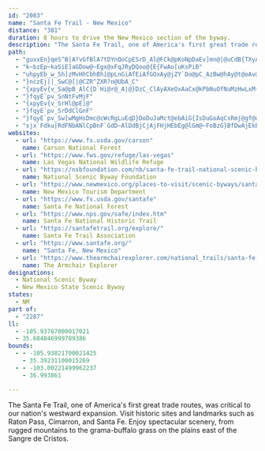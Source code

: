 ```yaml
---
id: "2083"
name: "Santa Fe Trail - New Mexico"
distance: "381"
duration: 8 hours to drive the New Mexico section of the byway.
description: "The Santa Fe Trail, one of America's first great trade routes, was critical to our nation's westward expansion. Visit historic sites and landmarks such as Raton Pass, Cimarron, and Santa Fe. Enjoy spectacular scenery, from rugged mountains to the grama-buffalo grass on the plains east of the Sangre de Cristos."
path:
  - "guxxEn}qeS^B|A?vGfBlA?tDYnQoCpESrD_Al@FCk@pKoNpDaEv]mn@|@uCdB{TXyAj@k@|AM|Cp@hCNvE?bD[r|A@vGb@nB^fBf@`PdHpBXbGKdMe@bBWx@s@xA{CXYhBe@nCQh@St@s@hAgBh@kAvBuArBy@nFwAhN_Cl`@oOtAYlESxA_@tAwA\\{@r@sDZ{@hB_BhA}AlCmF|Ee@n@SvBoAj@k@rN}TrB}BxA}@j@}@l@gB~BeJx@uBfK{Sv@e@bFi@hBq@NXnHrGlZjW`P~JlDrD|AnAx@^d@x@ttBgcArC_BlGaFhwAwoAbGaFnPiNhNsIx@|@zIbEnC}A~@]`H_ApCo@dDiAtMcIhBqAjHoH|HuLdLqW~DgItFyKvMoUvCoHnA_Fx@iFTqDLgHIoCUkDe@mEgAgF}BgHsp@{nBkG}PwBqEqGmK{IqMeCmCcD}BeOaHgDaC{BeCoC{DiAwCsGgVoC_JiBiHyBqHkE{KyEaI_GiI_I_IkJgGqEyBgj@ySsI_FmFqD_GiFaB_CsT}XsEeEmSkLcCqBgD{DcBmDkAkEy@oFOaFZyGlBaKnBaH|@wBjA{B|CkDnJoH~McJdCmDbCkC_@gApB}@tC_@jA[xAcA~BiCbJmNzAoC~CwD~FmF`GiCrDqBzCmChCkDhA{B|D_KdDuKfA{EdFoN`EaIbGoKrAwCXuArCuY?{CI_B_@kCgBwH[kCEoC^eKOoDmDaTyAaHc@yAo@gD_CaYyBkJm@yDIwAUuN_@sC]yA{BmGc@mEI{Ax@qWBaDQoBa@aCc@sAeJiQoHiRm@sCc@{D{AoSIeBFsA^sDtB{GbGmLxAgEl@eDDoBEqBWaCoEc[_AgDsB{Eo@sBOwBJ{D?aH~LkA~BXjH~CvHfCv]`NtKnErUxI~N`C`h@lExD|@jK~C~CRbPIlBYtRaFrAK|ABhVd@~BChr@}Ith@mGhIwAxEgAz]oL|Bq@`M{BrUmH~AWlUsBjEm@xD{@zKwD`GgBjM{BnBcAjBe@dGP|CKZHd[kEfE{@zGyCzAeAbBqArEwFvIkPxcAwpBvDyFpH_Il]yX`H{GjL{MbCgDlHmLjk@keApIgOtuAolBfCqExBwEbBeE~ByH`CcLt@aGzj@anFjB}NbBuIrDuLlBgFzPsa@lBeHx@iGXeFBsDy@}|AFoJLeDTmDz@oIv@eFbEwPtk@{vBhAyEl]_pArAoFfAsF`RskAx@aG|@gKTuK~@eaAbAyz@jBcnBAaFMiG[{FkLg|Ai@oKI_GBoHd@uMr@uKbAmLjHqdAjQupCxCui@X_MCeUW{MyAi^eFwu@q@aHcD{RmByFcBgDsBoF_A_BqHuHySgNyNmI{bA{o@eLaGqLsHg[oVciAm{@y_@qZq`@qYaHkDiF_CkEyAkLyC}GaAeNsAszAmMkl@oEyNeBiImAkIaBwKqCqP_GsHcDqJcFuMuHye@qYkMiH{KmHutAuy@uJgG}GgFsCuDyDyH}AyE_AgFs@gHoAcJyAgHaBgGcDsJeBsDgFyGoEiEuKmHyD}AeJwBaiAaPmsBcYuCq@gDmAwUaHYSa^yGaK{Ayb@kIyBYyJ[oGwAwEgBmDy@_R{CiBg@KCGZOPa@VeAb@ILoAb@oEjBmDfB_v@lb@{CbAaBPerAvMeU~@wa@lAux@lAa`A~Ksb@hDsC\\mDxAyNfIiC~@yBHcDUmDkAgYeTcDwA{FqAiGSeFj@oLrDgBXqF[cG_B}AYsDW}s@M}IZcCVwIpAgJ|Bu[~LmHdC}FbCwFfBsFnAgmB|WmFn@iC?aU_B}I_AaK[eHXqG~@m^tK}Bj@gLtDuJxDsE~Byq@`k@{KlGkDpAeHlBmB^wHz@mIXox@VsLEiERqEr@uQpFwBRkEWeDgAwh@qXgE_B}SeHy`Cih@}OyByd@yEyKQe^hAsCRoHOi_@iDmEE{Hj@oz@bMc_@fGwdBfd@al@dPu[dIoS|F{LrByOhAmJOyMcAg[{Ccu@uG"
  - "k~bzEp~kaSiE]aGDow@~Egx@xFqJRyDQoo@{E{FwAo[uKsPiB"
  - "uhpyEb_w_Sh]zMvHhCbhBhi@pLnGiAfEiAfGOxAy@jZY`Do@pC_AzBw@hAy@t@oAv@{@^kFrAymBvOgCf@oBx@i@b@qAhDeCfLcA`q@WnHwBt[TzRXbFhAxg@?rHOxAwArD}IbRmDnGyC~Dwi@li@wSnToFlFaDxEq@lCoI`e@oEpTuNpd@aDnMsG~[aDlKoN~`@uUto@i@~By@~BcDrEaKnM{C`CeFxAwHr@qKbBe\\|Mgx@jZiDrB}C|BiNvKsFjFeD|HwDrKyBdUaE|h@oB|j@[lBW\\mZr@OMm@?mGRo@f@gDpD_CfB}ElCwHxB}QnLqKlGaUvN{AvAa[~\\eB~@}CpA]^mH|Ls@~BCl@NdFK~Ai@xAoDtGSx@Br@rDtMxDzO|@jCrDjHTbAAXS`@}@x@iKjGgAxAcAnCi@|D_@nFKbOJ~FX~Cv@`Dp@xBfUfk@jAtGv@fGhAtFZdFlBKxF?pBm@|ASPe@_@_B?o@n@wARQt@[^Cle@fN^`@AjAgAtLy@tLF`Qb@lr@?bMSlDuAzGoAzDoArCeAdDIf@CjCTjBr@lAb@l@lF~EzAnBnFlLx@|B^`C?xGd@nPX|Rs@rGcDnIqA`BaRxDoEJqGc@_C[qEQqIrAen@rc@_R~HiAz@k@xAM|@y@`xAIlA"
  - "}nczEj||_SwC@[|@CZR^ZXR?n@UbA_C"
  - "{xpyEv{v_Sa@pB_AlC{D`Hi@r@_A|@}DzC_ClAyAXeOxAaCx@kPbNuOfNuMzHwLxM{DzDsD~B}ElB}Cp@oBXyALcORkDV{Bf@iErBwVbQgBdAiEpA}DZcBA{O_B_B?wCj@y@^_Ar@gZ|W_DxBuFbDeQpFwEfAcAd@iCrBsVnJ}Ff@sC?aEn@umAzb@kSdG{t@bVgBRmIFmFm@oKmE{DsDeFoFuKgQiP}XiEmGcC[oCX"
  - "}fqyE`pv_SnNtFvMjF"
  - "{xpyEv{v_SrHl@pE|@"
  - "}fqyE`pv_SrDdClGnF"
  - "}fqyE`pv_Sw[wMgHsDmc@cWcRgLuEqD}DoDuJaMct@ebAiG{IsDuGoAqCsRmj@gf@qwAgLc^wDoOcbAurEq`@ugB{BuIyAaEmCkGcC{EqEmGan@cu@yqC}fDqQsTw}@cgAsLiNkJmLiTqVq|B_pCccCgvCyQcT}IcLqXq\\_g@{n@{EsGih@}p@{i@kh@{aAm}@_UmUuKcKoS{Sgg@ag@cC_CwDsCeGsCwC_AmCg@wDQeXoBui@kEsf@eD}qC_T}l@yDqmA_E}Vg@k[sAih@w@coCKqO}Akg@wKcy@uPwQcEwnBea@c\\sHg`AkRa|@aSw[aGwk@iLu`@_Jk^sH}SaEgW{Fyf@yMgUwFeuA}^yJsBuGqBcCaAwVgGcD_@gf@oNc[aIkJkBkH_CsN{DksCau@}S}Gim@aOgc@cLk]wKw`Ak]gD{@wxBmt@yMcFyL_EcFmAsPy@tBiMJcCYwEiNc]oBsDyAeBiAaAcBsAuB_AgBw@sC[_FSkF?{E@"
  - "sjx`Fdku|RdFNbANlCpBnF`GdD~AlDdBjCjAjFHjHEbEg@lGm@~FoBzG}BfDwAjEkBl@_@lMqH`EkBfDeAbF_BrKwAlG]vCQlDe@bD_@pEcArB}@bDuAhBw@`EgBlBWhCmAf\\?~J?xF?lHgE|[cS|V{IfQaH`SwEbG}B`FwDrBsCnAsBzMwYbAeB~@mAbEmDjKcGrAcAtBkB|FwGvBgBvC}A`MuF|DaCxFqFzDaF`J{OvHaO|CiHdAmEfAsF|P_eAl@mCfA_DtAkClBcCbCwBrEyB`Ci@zAQxC?~P`@nNh@rEt@hNpEfuBbo@|xA~b@rGfBdGlAlL~@zfEhV`KVhOo@lIu@|D?lIR`Br@zC~Cf@f@`AV|R`ApHp@bIjApGlAtIxBfNzElIxDrPrJjj@j\\pMzIjMhMrrAjeB|\\xb@bZx`@dJfLhfA|uAfInJ~RlR`FhEp]f\\vMnLv}BnwB|ZbWzZ|Yp}@~y@lDxE`{@hpBhk@~rAvJxUpb@haAfuBh~EhcAbkCboA~fD`IvTvGlOfKbRxuAbvBbDxFn`@lt@jNl[fDrGrBxCrE`Fry@vv@pD`EtBbDrBnE|q@nuBtArDlFlKjzEzlHhFhIpG`LrHtOnHjRrD~KtBnHrBzHbCvKlCpNdiAjaItAhK|Efk@jA~FxBlFlCpD|C~CnTzRbc@pa@lJnJ~AxC\\rAX`C?vBmCd|@hQ~@xTnD~Cv@tApApAxBdLjVlBlCxRzOnClBbd@tSd~BxhAjExBxDzB~M`D~CfAt_BveAjFxA|MvB`Fh@fUMl@M`A}@Tm@bBgHXs@d@a@vBy@r\\sGhPmD~LeBrDqA|VuMpIuDpXeDfImAvVmE~SeC|Du@hK_EjEsAlD_BpJ_HtAoBzDyHzBoJpAsIdByDx@u@b@QvGs@nAk@`F_D`@Gzi@DT?lg@PrFIrEHx\\CbEDrCR|BMlFF~@G|As@d@m@j@oAnHe\\d@gBl@kA`As@`AGdFpArCX`^jBxJvBzH|ANDt^jH`OlDjHpArElAfE\\xAIpJmBz]gJrA{@pJ_J`d@gc@v@k@|CaAn@e@d@e@\\eA@{@ch@w~AiDuJ}KmR_CiEoBwFgHsX[gBi@yJY{AiBcHYgBsIc[qAgG]wDK_QUyDiAiGwIq^qKw{@GmB\\{MmAqd@iAeS?mCHaElA{OZyAl@eB~EmK|AcEr@gFJmGK}rDDwNDq`AIk`BHi\\Ecx@]{DeAaE_CkE_BeBqA_AoD{AsCYgn@Eqh@mB{YgAiBWyA_@sCyAmCoCuAcCy@uBSSeSqkBOeD_@mUm@kkABaC?qALoB|Jm|AfCg^n@oKlPseC`I{jA~AaWlNwtBfFsv@hHofAnQanCr@mMEwWHkRCob@?qG?mADeADWFWH[Zw@F_@`DaDlJgKX[V_@|CwEzCuFhDqHtGyNhr@a|AbEwK|AsFt@gDfAgHbFee@|ZkoCjOcsApBiOxA_HdOmm@`AgDpB}F|a@m_AvOa`@hAgErAyIlF}Q|AeGTaCLeE@e\\U}`CC{uB^ifAH_IR{FZeEt@mFv@aEfmAysFt@sEl@aFn@{KNsI`@atM^gsCAiw@Vi}C^snBKauABse@SebAC}`AG_bDJmjBGqnBv@gnBB{nBe@wcKDol@N{O\\gl@z@s`AXcb@HeXQeSWyn@Eme@Rc{@TslC?gg@NmNJ_U?wnAHk]e@kdCI{QLomBw@}qK?wBTgDl@gETeAh@gBt@eB`I}Mv@yAp@kBv@aDZeBNyARoDTywF[kHi@aEcAgFyAkFqJgZoIcToDgKocA{yCiC{K_B{K]wDk@uKeAkyAM}cB`@okB{vAc@s{AgAiE_@wBk@eAe@kFsDeAi@iAc@sBe@gBIugBCo~Cl@qFGsp@LmCEiA[Yc@Ys@_@gCB_AXuAVw@bA{AL_AGw@eAeBmAaAe@Sg@EkALi@X_Ax@mDfHmClEyBrC_Av@cAj@o@Ny@DulC?iu@Ko`A[ee@_@}CKqJmBgLY}ADkHrAmCPktAhA{wB^wxAd@wSGghCRi|@ZgCIcEcAyCsAyBaB}BgC_BsCmAyCe@eBw@_FU}FAwFIatBCg`@E_CMeBWcBwAeEeBgC}BcBwBo@uAWqsBG}y@Ng]AgMD_HRp^_c@bGcGtFsElpAcaApEmEnAaBxAkChAmCxAqEhAwFh@qFNoExBicAX{Ed@mFr@mFv@oEjBaIlD{Kxf@o|A|FgQtBoFnFuKrlCsqE`Ra\\fCcFlEgKxt@sfBrQu^xCcHjb@kgAxB_GpBaHhAaFdAgGr@_Gr@aJhn@mqJvAaRrA{MnbAimIt@oHr@kK\\oH~HymBpfAcvK`BuMx@gFp|AghI~CuQ`FsWzFc]Cw@N_Ax@gCn@{@~@q@`]wP_Pyj@_EgMaA}DoSms@_FiSqCcPeAaIaAyI}@mMaEgbAi@{IqGqzAimBWsxA~AgIMic@oBoMNoV?ehBQi_@zDiVHodBKmaB]ecBG{gDPuIE}dAqB_qABqNCi@MuAq@mA{Ac@gAUqBwGi`BhBug@jEeeAJ{FgBizAOsBSeAq@gBy@kAcAy@iA_@_BYgoA`@k~@gBcW_AwXVsd@Gq~@H}\\G{E_@w[aIgE{AsJwB}JsCeBsAs@{@}IgPkGoGuNyMcBkBaAsBy@oCYmBEiByAq_C]aDc@kBy@{AlAeAXq@Da@[eqEAIEKKQ"
websites:
  - url: "https://www.fs.usda.gov/carson"
    name: Carson National Forest
  - url: "https://www.fws.gov/refuge/las-vegas"
    name: Las Vegas National Wildlife Refuge
  - url: "https://nsbfoundation.com/nb/santa-fe-trail-national-scenic-byway-nm/"
    name: National Scenic Byway Foundation
  - url: "https://www.newmexico.org/places-to-visit/scenic-byways/santa-fe-trail-national/"
    name: New Mexico Tourism Department
  - url: "https://www.fs.usda.gov/santafe"
    name: Santa Fe National Forest
  - url: "https://www.nps.gov/safe/index.htm"
    name: Santa Fe National Historic Trail
  - url: "https://santafetrail.org/explore/"
    name: Santa Fe Trail Association
  - url: "https://www.santafe.org/"
    name: "Santa Fe, New Mexico"
  - url: "https://www.thearmchairexplorer.com/national_trails/santa-fe-trail.php"
    name: The Armchair Explorer
designations:
  - National Scenic Byway
  - New Mexico State Scenic Byway
states:
  - NM
part of:
  - "2287"
ll:
  - -105.93767000017021
  - 35.684846999789386
bounds:
  - - -105.93821700021425
    - 35.39231100015269
  - - -103.00221499962237
    - 36.993861

---
```


The Santa Fe Trail, one of America's first great trade routes, was critical to our nation's westward expansion. Visit historic sites and landmarks such as Raton Pass, Cimarron, and Santa Fe. Enjoy spectacular scenery, from rugged mountains to the grama-buffalo grass on the plains east of the Sangre de Cristos.
